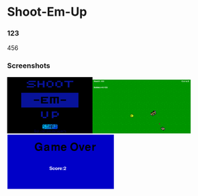 <h1>Shoot-Em-Up</h1>

<h3>123</h3>
456

<h3>Screenshots</h3>
<img src = 'https://github.com/jflores7077/ShootEmUp/blob/master/ShootEmUp/start.PNG' width = '200px' ></img><img src = 'https://github.com/jflores7077/ShootEmUp/blob/master/ShootEmUp/game.PNG' width = '230px' > </img><img src = 'https://github.com/jflores7077/ShootEmUp/blob/master/ShootEmUp/end.PNG' width = '250px' > </img>
